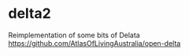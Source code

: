 # delta2

Reimplementation of some bits of Delata https://github.com/AtlasOfLivingAustralia/open-delta

